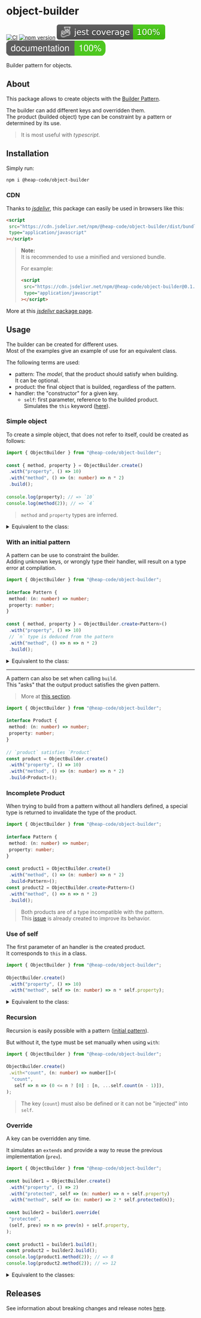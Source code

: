 # object-builder

[![CI](https://github.com/heap-code/object-builder/actions/workflows/ci.yml/badge.svg?branch=master)](https://github.com/heap-code/object-builder/actions/workflows/ci.yml)
[![npm version](https://img.shields.io/npm/v/@heap-code/object-builder)](https://www.npmjs.com/package/@heap-code/object-builder)
![Code coverage](.badges/code/coverage.svg)
![Comment coverage](.badges/comment/coverage.svg)

Builder pattern for objects.

## About

This package allows to create objects with the [Builder Pattern](https://en.wikipedia.org/wiki/Builder_pattern).

The builder can add different keys and overridden them.  
The product (builded object) type can be constraint by a pattern or determined by its use.

> It is most useful with _typescript_.

## Installation

Simply run:

```bash
npm i @heap-code/object-builder
```

### CDN

Thanks to [_jsdelivr_](https://www.jsdelivr.com/),
this package can easily be used in browsers like this:

```html
<script
 src="https://cdn.jsdelivr.net/npm/@heap-code/object-builder/dist/bundles/object-builder.umd.js"
 type="application/javascript"
></script>
```

> **Note:**  
> It is recommended to use a minified and versioned bundle.
>
> For example:
>
> ```html
> <script
>  src="https://cdn.jsdelivr.net/npm/@heap-code/object-builder@0.1.2/dist/bundles/object-builder.umd.min.js"
>  type="application/javascript"
> ></script>
> ```

More at this [_jsdelivr_ package page](https://www.jsdelivr.com/package/npm/@heap-code/object-builder).

## Usage

The builder can be created for different uses.  
Most of the examples give an example of use for an equivalent class.

The following terms are used:

- pattern: The _model_, that the product should satisfy when building.  
It can be optional.
- product: the final object that is builded, regardless of the pattern.
- handler: the "constructor" for a given key.
  - `self`: first parameter, reference to the builded product.  
  Simulates the `this` keyword ([here](#use-of-self)).

### Simple object

To create a simple object, that does not refer to itself,
could be created as follows:

```typescript
import { ObjectBuilder } from "@heap-code/object-builder";

const { method, property } = ObjectBuilder.create()
 .with("property", () => 10)
 .with("method", () => (n: number) => n * 2)
 .build();

console.log(property); // => `10`
console.log(method(2)); // => `4`
```

> `method` and `property` types are inferred.

<details>
<summary>Equivalent to the class:</summary>

```typescript
class MyClass {
 property = 10;
 method(n: number) {
  return n * 2;
 }
}

const myClass = new MyClass();
console.log(myClass.property);
console.log(myClass.method(2));
```

</details>

### With an initial pattern

A pattern can be use to constraint the builder.  
Adding unknown keys, or wrongly type their handler, will result on a type error at compilation.

```typescript
import { ObjectBuilder } from "@heap-code/object-builder";

interface Pattern {
 method: (n: number) => number;
 property: number;
}

const { method, property } = ObjectBuilder.create<Pattern>()
 .with("property", () => 10)
 // `n` type is deduced from the pattern
 .with("method", () => n => n * 2)
 .build();
```

<details>
<summary>Equivalent to the class:</summary>

```typescript
class MyClass implements Product {
 property = 10;
 method(n) {
  return n * 2;
 }
}
```

</details>

---

A pattern can also be set when calling `build`.  
This "asks" that the output product satisfies the given pattern.

> More at [this section](#incomplete-product).

```typescript
import { ObjectBuilder } from "@heap-code/object-builder";

interface Product {
 method: (n: number) => number;
 property: number;
}

// `product` satisfies `Product`
const product = ObjectBuilder.create()
 .with("property", () => 10)
 .with("method", () => (n: number) => n * 2)
 .build<Product>();
```

### Incomplete Product

When trying to build from a pattern without all handlers defined,
a special type is returned to invalidate the type of the product.

```typescript
import { ObjectBuilder } from "@heap-code/object-builder";

interface Pattern {
 method: (n: number) => number;
 property: number;
}

const product1 = ObjectBuilder.create()
 .with("method", () => (n: number) => n * 2)
 .build<Pattern>();
const product2 = ObjectBuilder.create<Pattern>()
 .with("method", () => n => n * 2)
 .build();
```

> Both products are of a type incompatible with the pattern.  
> This [issue](https://github.com/heap-code/object-builder/issues/6) is already created to improve its behavior.

### Use of self

The first parameter of an handler is the created product.  
It corresponds to `this` in a class.

```typescript
import { ObjectBuilder } from "@heap-code/object-builder";

ObjectBuilder.create()
 .with("property", () => 10)
 .with("method", self => (n: number) => n * self.property);
```

<details>
<summary>Equivalent to the class:</summary>

```typescript
class MyClass {
 property = 10;
 method(n: number) {
  return n * this.property;
 }
}
```

</details>

### Recursion

Recursion is easily possible with a pattern ([initial pattern](#with-an-initial-pattern)).

But without it, the type must be set manually when using `with`:

```typescript
import { ObjectBuilder } from "@heap-code/object-builder";

ObjectBuilder.create()
 .with<"count", (n: number) => number[]>(
  "count",
   self => n => (0 <= n ? [0] : [n, ...self.count(n - 1)]),
);
```

> The key (`count`) must also be defined or it can not be "injected" into `self`.

### Override

A key can be overridden any time.

It simulates an `extends` and provide a way to reuse the previous implementation (`prev`).

```typescript
import { ObjectBuilder } from "@heap-code/object-builder";

const builder1 = ObjectBuilder.create()
 .with("property", () => 2)
 .with("protected", self => (n: number) => n + self.property)
 .with("method", self => (n: number) => 2 * self.protected(n));

const builder2 = builder1.override(
 "protected",
 (self, prev) => n => prev(n) + self.property,
);

const product1 = builder1.build();
const product2 = builder2.build();
console.log(product1.method(2)); // => 8
console.log(product2.method(2)); // => 12
```

<details>
<summary>Equivalent to the classes:</summary>

```typescript
class MyClass1 {
 property = 2;
 protected(n: number) {
  return n + this.property;
 }
 method(n: number) {
  return 2 * this.protected(n);
 }
}
class MyClass2 extends MyClass1 {
 override protected(n: number) {
  return super.protected(n) + this.property;
 }
}

const myClass1 = new MyClass1();
const myClass2 = new MyClass2();
console.log(myClass1.method(2)); // => 8
console.log(myClass2.method(2)); // => 12
```

</details>

## Releases

See information about breaking changes and release notes [here](https://github.com/heap-code/object-builder/blob/HEAD/CHANGELOG.md).
